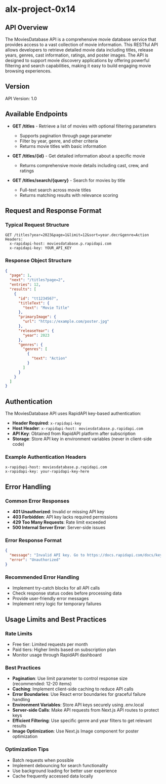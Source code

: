 # alx-project-0x14

## API Overview

The MoviesDatabase API is a comprehensive movie database service that provides access to a vast collection of movie information. This RESTful API allows developers to retrieve detailed movie data including titles, release years, genres, cast information, ratings, and poster images. The API is designed to support movie discovery applications by offering powerful filtering and search capabilities, making it easy to build engaging movie browsing experiences.

## Version

API Version: 1.0

## Available Endpoints

- **GET /titles** - Retrieve a list of movies with optional filtering parameters
  - Supports pagination through page parameter
  - Filter by year, genre, and other criteria
  - Returns movie titles with basic information

- **GET /titles/{id}** - Get detailed information about a specific movie
  - Returns comprehensive movie details including cast, crew, and ratings

- **GET /titles/search/{query}** - Search for movies by title
  - Full-text search across movie titles
  - Returns matching results with relevance scoring

## Request and Response Format

### Typical Request Structure
```
GET /titles?year=2023&page=1&limit=12&sort=year.decr&genre=Action
Headers:
  x-rapidapi-host: moviesdatabase.p.rapidapi.com
  x-rapidapi-key: YOUR_API_KEY
```

### Response Object Structure
```json
{
  "page": 1,
  "next": "/titles?page=2",
  "entries": 12,
  "results": [
    {
      "id": "tt1234567",
      "titleText": {
        "text": "Movie Title"
      },
      "primaryImage": {
        "url": "https://example.com/poster.jpg"
      },
      "releaseYear": {
        "year": 2023
      },
      "genres": {
        "genres": [
          {
            "text": "Action"
          }
        ]
      }
    }
  ]
}
```

## Authentication

The MoviesDatabase API uses RapidAPI key-based authentication:

- **Header Required**: `x-rapidapi-key`
- **Host Header**: `x-rapidapi-host: moviesdatabase.p.rapidapi.com`
- **API Key**: Obtained from RapidAPI platform after subscription
- **Storage**: Store API key in environment variables (never in client-side code)

### Example Authentication Headers
```
x-rapidapi-host: moviesdatabase.p.rapidapi.com
x-rapidapi-key: your-rapidapi-key-here
```

## Error Handling

### Common Error Responses

- **401 Unauthorized**: Invalid or missing API key
- **403 Forbidden**: API key lacks required permissions
- **429 Too Many Requests**: Rate limit exceeded
- **500 Internal Server Error**: Server-side issues

### Error Response Format
```json
{
  "message": "Invalid API key. Go to https://docs.rapidapi.com/docs/keys for more info.",
  "error": "Unauthorized"
}
```

### Recommended Error Handling
- Implement try-catch blocks for all API calls
- Check response status codes before processing data
- Provide user-friendly error messages
- Implement retry logic for temporary failures

## Usage Limits and Best Practices

### Rate Limits
- Free tier: Limited requests per month
- Paid tiers: Higher limits based on subscription plan
- Monitor usage through RapidAPI dashboard

### Best Practices
- **Pagination**: Use limit parameter to control response size (recommended: 12-20 items)
- **Caching**: Implement client-side caching to reduce API calls
- **Error Boundaries**: Use React error boundaries for graceful failure handling
- **Environment Variables**: Store API keys securely using .env.local
- **Server-side Calls**: Make API requests from Next.js API routes to protect keys
- **Efficient Filtering**: Use specific genre and year filters to get relevant results
- **Image Optimization**: Use Next.js Image component for poster optimization

### Optimization Tips
- Batch requests when possible
- Implement debouncing for search functionality
- Use background loading for better user experience
- Cache frequently accessed data locally
